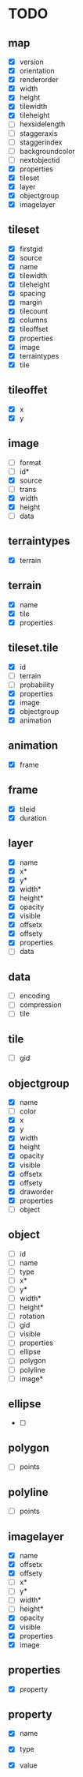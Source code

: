 # TODO

## map

- [x] version
- [x] orientation
- [x] renderorder
- [x] width
- [x] height
- [x] tilewidth
- [x] tileheight
- [ ] hexsidelength
- [ ] staggeraxis
- [ ] staggerindex
- [ ] backgroundcolor
- [ ] nextobjectid
- [x] properties
- [x] tileset
- [x] layer
- [x] objectgroup
- [x] imagelayer

## tileset

- [x] firstgid
- [x] source
- [x] name
- [x] tilewidth
- [x] tileheight
- [x] spacing
- [x] margin
- [x] tilecount
- [x] columns
- [x] tileoffset
- [x] properties
- [x] image
- [x] terraintypes
- [x] tile

## tileoffet

- [x] x
- [x] y

## image

- [ ] format
- [ ] id*
- [x] source
- [ ] trans
- [x] width
- [x] height
- [ ] data

## terraintypes

- [x] terrain

## terrain

- [x] name
- [x] tile
- [x] properties

## tileset.tile

- [x] id
- [ ] terrain
- [ ] probability
- [x] properties
- [x] image
- [x] objectgroup
- [x] animation

## animation

- [x] frame

## frame

- [x] tileid
- [x] duration

## layer

- [x] name
- [x] x*
- [x] y*
- [x] width*
- [x] height*
- [x] opacity
- [x] visible
- [x] offsetx
- [x] offsety
- [x] properties
- [ ] data

## data

- [ ] encoding
- [ ] compression
- [ ] tile

## tile

- [ ] gid

## objectgroup

- [x] name
- [ ] color
- [x] x
- [x] y
- [x] width
- [x] height
- [x] opacity
- [x] visible
- [x] offsetx
- [x] offsety
- [x] draworder
- [x] properties
- [ ] object

## object

- [ ] id
- [ ] name
- [ ] type
- [ ] x*
- [ ] y*
- [ ] width*
- [ ] height*
- [ ] rotation
- [ ] gid
- [ ] visible
- [ ] properties
- [ ] ellipse
- [ ] polygon
- [ ] polyline
- [ ] image*

## ellipse

- [ ]

## polygon

- [ ] points

## polyline

- [ ] points

## imagelayer

- [x] name
- [x] offsetx
- [x] offsety
- [ ] x*
- [ ] y*
- [ ] width*
- [ ] height*
- [x] opacity
- [x] visible
- [x] properties
- [x] image

## properties

- [x] property

## property

- [x] name
- [x] type
- [x] value

